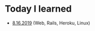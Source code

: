 # Today I learned

- [8.16.2019](https://github.com/myoiwritescode/TIL/tree/master/081619/) (Web, Rails, Heroku, Linux)
